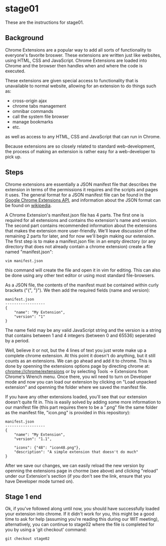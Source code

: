 # stage01

These are the instructions for stage01.


## Background

Chrome Extensions are a popular way to add all sorts of functionality to
everyone's favorite broswer. These extensions are written just like websites,
using HTML, CSS and JavaScript. Chrome Extensions are loaded into Chrome and
the browser then handles when and where the code is executed.

These extensions are given special access to functionality that is unavailable
to normal website, allowing for an extension to do things such as:

* cross-origin ajax
* chrome tabs management
* omnibar commands
* call the system file browser
* manage bookmarks
* etc.

as well as access to any HTML, CSS and JavaScript that can run in Chrome.

Because extensions are so closely related to standard web-development, the
process of making an extension is rather easy for a web-developer to pick
up.


## Steps

Chrome extensions are essentially a JSON manifest file that describes the
extension in terms of the permissions it requires and the scripts and pages
it uses. The general format for a JSON manifest file can be found in the
[Google Chrome Extensions API](http://code.google.com/chrome/extensions/manifest.html), and information about the JSON format can be found on 
[wikipedia](http://en.wikipedia.org/wiki/JSON).

A Chrome Extension's manifest.json file has 4 parts. The first one is
required for all extensions and contains tho extension's name and version. 
The second part contains recommended information about the extensions that
makes the extension more user-friendly. We'll leave discussion of the
remaining 2 parts for later, and for now we'll begin making our extension.
The first step is to make a manifest.json file: in an empty directory (or
any directory that does not already contain a chrome extension) create a file
named "manifest.json":

    vim manifest.json

this command will create the file and open it in vim for editing. This can
also be done using any other text editor or using most standard file-browsers.

As a JSON file, the contents of the manifest must be contained within curly 
brackets ("{", "}"). We then add the required fields (name and version):

    manifest.json
    ------------------
    {
        "name": "My Extension",
        "version": "1"
    }

The name field may be any valid JavaScript string and the version is a string
that contains between 1 and 4 integers (between 0 and 65536) seperated by
a period.

Well, believe it or  not, but the 4 lines of text you just wrote make up a
complete chrome extension. At this point it doesn't do anything, but it still
counts as an extensions. We can go ahead and add it to chrome. This is done
by openning the extensions options page by directing chrome at:
[chrome://chrome/extensions](chrome://chrome/extensions) or by selecting 
Tools -> Extensions from Chrome's Wrench menu. Once there, you wil need to
turn on Developer mode and now you can load our extension by clicking on 
"Load unpacked extension" and openning the folder where we saved the
manifest file.

If you have any other extensions loaded, you'll see that our extension doesn't
quite fit in. This is easily solved by adding some more information to our
manifest file (this part requires there to be a ".png" file the same folder
as the manifest file, "icon.png" is provided in this repository):

    
    manifest.json
    ------------------
    {
        "name": "My Extension",
        "version": "1.1",

        "icons": {"48": "icon48.png"},
        "description": "A simple extension that doesn't do much"
    }

After we save our changes, we can easily reload the new version by openning
the extensions page in chorme (see above) and clicking "reload" under our 
Extension's section (if you don't see the link, ensure that you have Developer
mode turned on).

## Stage 1 end

Ok, if you've followed along until now, you should have successfully loaded
your extension into chrome. If it didn't work for you, this might be a good
time to ask for help (assuming you're reading this during our WIT meeting),
alternatively, you can continue to stage02 where the file is completed for
you by using a 'git checkout' command:

    git checkout stage02

